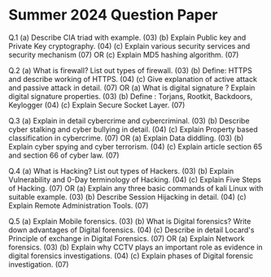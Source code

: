 # Summer 2024 Question Paper

Q.1 (a) Describe CIA triad with example. (03)
(b) Explain Public key and Private Key cryptography. (04)
(c) Explain various security services and security mechanism (07)
OR
(c) Explain MD5 hashing algorithm. (07)

Q.2 (a) What is firewall? List out types of firewall. (03)
(b) Define: HTTPS and describe working of HTTPS. (04)
(c) Give explanation of active attack and passive attack in detail. (07) 
OR
(a) What is digital signature ? Explain digital signature properties. (03)
(b) Define : Torjans, Rootkit, Backdoors, Keylogger (04)
(c) Explain Secure Socket Layer. (07)

Q.3 (a) Explain in detail cybercrime and cybercriminal. (03)
(b) Describe cyber stalking and cyber bullying in detail. (04) 
(c) Explain Property based classification in cybercrime. (07)
OR
(a) Explain Data diddling. (03)
(b) Explain cyber spying and cyber terrorism. (04)
(c) Explain article section 65 and section 66 of cyber law. (07)

Q.4 (a) What is Hacking? List out types of Hackers. (03)
(b) Explain Vulnerability and 0-Day terminology of Hacking. (04)
(c) Explain Five Steps of Hacking. (07)
OR
(a) Explain any three basic commands of kali Linux with suitable example. (03)
(b) Describe Session Hijacking in detail. (04)
(c) Explain Remote Administration Tools. (07)

Q.5 (a) Explain Mobile forensics. (03)
(b) What is Digital forensics? Write down advantages of Digital forensics. (04)
(c) Describe in detail Locard's Principle of exchange in Digital Forensics. (07)
OR
(a) Explain Network forensics. (03)
(b) Explain why CCTV plays an important role as evidence in digital forensics investigations. (04)
(c) Explain phases of Digital forensic investigation. (07)